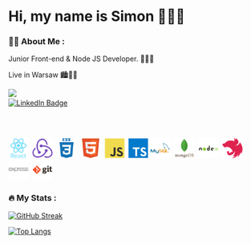 <h1>
  Hi, my name is Simon 👋👨‍💻 
</h1>

### :man_technologist: About Me :

Junior Front-end & Node JS Developer. 👨‍💻👋

Live in Warsaw 🏙️🌆🌇


<div id="header" direction="column" margin>
  <img src="https://media2.giphy.com/media/USV0ym3bVWQJJmNu3N/giphy.gif?cid=ecf05e47ixobiz1dfh31yx3igmy93sxmu424jgrme8jy0smo&rid=giphy.gif&ct=g" width="100"/>
  </div>
<div id="badges" >
  <a href="https://www.linkedin.com/in/szymon-jocek-343a26237/">
    <img src="https://img.shields.io/badge/LinkedIn-blue?style=for-the-badge&logo=linkedin&logoColor=white" alt="LinkedIn Badge"/>
  </a>
</div>
<div>
<img src="https://komarev.com/ghpvc/?username=Simoon234&style=flat-square&color=blue" alt=""/>
</div>

&nbsp;
&nbsp;


<div>
  <img src="https://github.com/devicons/devicon/blob/master/icons/react/react-original-wordmark.svg" title="React" alt="React" width="40" height="40"/>&nbsp;
  <img src="https://github.com/devicons/devicon/blob/master/icons/redux/redux-original.svg" title="Redux" alt="Redux " width="40" height="40"/>&nbsp;
  <img src="https://github.com/devicons/devicon/blob/master/icons/css3/css3-plain-wordmark.svg"  title="CSS3" alt="CSS" width="40" height="40"/>&nbsp;
  <img src="https://github.com/devicons/devicon/blob/master/icons/html5/html5-original.svg" title="HTML5" alt="HTML" width="40" height="40"/>&nbsp;
  <img src="https://github.com/devicons/devicon/blob/master/icons/javascript/javascript-original.svg" title="JavaScript" alt="JavaScript" width="40" height="40"/>&nbsp;
  <img src="https://github.com/devicons/devicon/blob/master/icons/typescript/typescript-original.svg" title="TypeScript" alt="TypeScript" width="40" height="40"/>
  <img src="https://github.com/devicons/devicon/blob/master/icons/mysql/mysql-original-wordmark.svg" title="MySQL"  alt="MySQL" width="40" height="40"/>&nbsp;
  <img src="https://github.com/devicons/devicon/blob/master/icons/mongodb/mongodb-original-wordmark.svg" title="MongoDB"  alt="MongoDb" width="40" height="40"/>&nbsp;
  <img src="https://github.com/devicons/devicon/blob/master/icons/nodejs/nodejs-original-wordmark.svg" title="NodeJS" alt="NodeJS" width="40" height="40"/>&nbsp;
  <img src="https://github.com/devicons/devicon/blob/master/icons/nestjs/nestjs-plain.svg" title="NestJs" alt="NestJs" width="40" height="40"/>&nbsp;
  <img src="https://github.com/devicons/devicon/blob/master/icons/express/express-original-wordmark.svg" title="Express" alt="Express" width="40" height="40"/>&nbsp;
  <img src="https://github.com/devicons/devicon/blob/master/icons/git/git-original-wordmark.svg" title="Git" **alt="Git" width="40" height="40"/>

</div>

### :fire: My Stats :

[![GitHub Streak](http://github-readme-streak-stats.herokuapp.com/?user=Simoon234&theme=dark&background=000000)](https://git.io/streak-stats)

[![Top Langs](https://github-readme-stats.vercel.app/api/top-langs/?username=Simoon234&layout=compact&theme=vision-friendly-dark)](https://github.com/anuraghazra/github-readme-stats)
